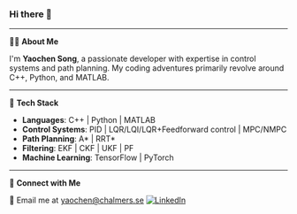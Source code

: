 ### Hi there 👋
---
🙋‍♂️ **About Me**

I'm **Yaochen Song**, a passionate developer with expertise in control systems and path planning. My coding adventures primarily revolve around C++, Python, and MATLAB.

---
🔧 **Tech Stack**

- **Languages**: C++ | Python | MATLAB
- **Control Systems**: PID | LQR/LQI/LQR+Feedforward control | MPC/NMPC
- **Path Planning**: A* | RRT*
- **Filtering**: EKF | CKF | UKF | PF
- **Machine Learning**: TensorFlow | PyTorch
---
🔗 **Connect with Me**

📧 Email me at [yaochen@chalmers.se](mailto:yaochen@chalmers.se)
[![LinkedIn](https://example.com/linkedin-icon.png)](https://www.linkedin.com/in/yaochen-song0217)

